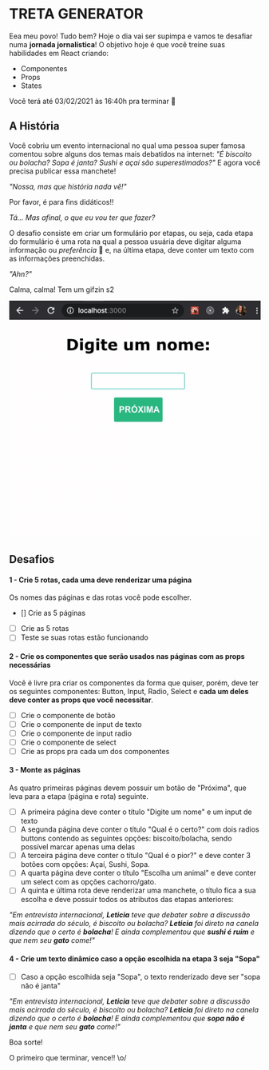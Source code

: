 # TRETA GENERATOR

Eea meu povo! Tudo bem? Hoje o dia vai ser supimpa e vamos te desafiar numa **jornada jornalística**!
O objetivo hoje é que você treine suas habilidades em React criando:
 
 - Componentes
 - Props
 - States
 
 Você terá até 03/02/2021 às 16:40h pra terminar :rocket:

## A História

Você cobriu um evento internacional no qual uma pessoa super famosa comentou sobre alguns dos temas mais debatidos na internet: _"É biscoito ou bolacha? Sopa é janta? Sushi e açaí são superestimados?"_ E agora você precisa publicar essa manchete!

_"Nossa, mas que história nada vê!"_

Por favor, é para fins didáticos!!

_Tá… Mas afinal, o que eu vou ter que fazer?_

O desafio consiste em criar um formulário por etapas, ou seja, cada etapa do formulário é uma rota na qual a pessoa usuária deve digitar alguma informação ou _preferência_ :eyes: e, na última etapa, deve conter um texto com as informações preenchidas.

_"Ahn?"_

Calma, calma! Tem um gifzin s2

![](treta-generator.gif)


## Desafios

#### 1 - Crie 5 rotas, cada uma deve renderizar uma página
Os nomes das páginas e das rotas você pode escolher.

- [] Crie as 5 páginas
- [ ] Crie as 5 rotas
- [ ] Teste se suas rotas estão funcionando

#### 2 - Crie os componentes que serão usados nas páginas com as props necessárias
Você é livre pra criar os componentes da forma que quiser, porém, deve ter os seguintes componentes: Button, Input, Radio, Select e **cada um deles deve conter as props que você necessitar**.

- [ ] Crie o componente de botão
- [ ] Crie o componente de input de texto
- [ ] Crie o componente de input radio
- [ ] Crie o componente de select
- [ ] Crie as props pra cada um dos componentes
 
 #### 3 - Monte as páginas
 As quatro primeiras páginas devem possuir um botão de "Próxima", que leva para a etapa (página e rota) seguinte.

 - [ ] A primeira página deve conter o título "Digite um nome" e um input de texto
 - [ ] A segunda página deve conter o título "Qual é o certo?" com dois radios buttons contendo as seguintes opções: biscoito/bolacha, sendo possível marcar apenas uma delas
 - [ ] A terceira página deve conter o título "Qual é o pior?" e deve conter 3 botões com opções: Açaí, Sushi, Sopa.
 - [ ]  A quarta página deve conter o título "Escolha um animal" e deve conter um select com as opções cachorro/gato.
 - [ ] A quinta e última rota deve renderizar uma manchete, o título fica a sua escolha e deve possuir todos os atributos das etapas anteriores:

_"Em entrevista internacional, **Leticia** teve que debater sobre a discussão mais acirrada do século, é biscoito ou bolacha? **Leticia** foi direto na canela dizendo que o certo é **bolacha**! E ainda complementou que **sushi é ruim** e que nem seu **gato** come!"_

#### 4 - Crie um texto dinâmico caso a opção escolhida na etapa 3 seja "Sopa"

 - [ ] Caso a opção escolhida seja "Sopa", o texto renderizado deve ser "sopa não é janta"

_"Em entrevista internacional, **Leticia** teve que debater sobre a discussão mais acirrada do século, é biscoito ou bolacha? **Leticia** foi direto na canela dizendo que o certo é **bolacha**! E ainda complementou que **sopa não é janta** e que nem seu **gato** come!"_

Boa sorte!

O primeiro que terminar, vence!! \o/
